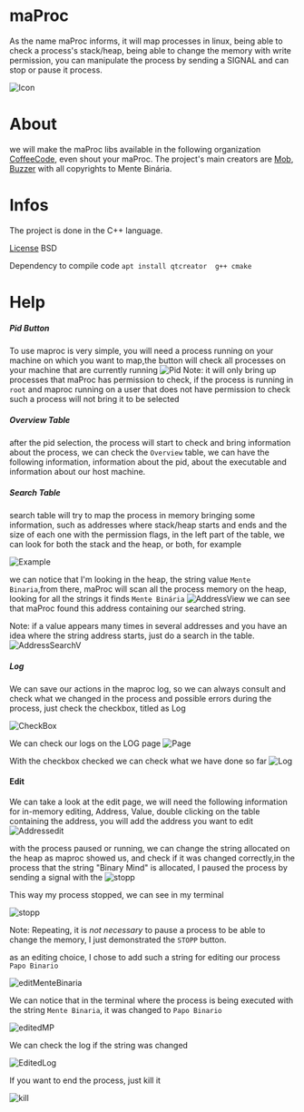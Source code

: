 # maProc
As the name maProc informs, it will map processes in linux, being able  to check a process's stack/heap, being able to change the memory with write permission,  you can manipulate the process by sending a SIGNAL and can stop or pause it process.

![Icon](src/assets/maProc.png)

# About
we will make the maProc libs available in the following organization [CoffeeCode](https://github.com/0xc0ffeec0de), even shout your maProc.
The project's main creators are [Mob](https://github.com/VitorMob), [Buzzer](https://github.com/AandersonL) with all copyrights to Mente Binária.


# Infos
The project is done in the C++ language.

[License](LICENSE) BSD

Dependency to compile code
`apt install qtcreator  g++ cmake`


# Help

##### Pid Button
To use maproc is very simple, you will need a process running on your machine on which you want to map,the button will check all processes on your machine that are currently running
![Pid](assets/pid.jpg) Note: it will only bring up processes that maProc has permission to check, if the process is running in `root` and maproc running on a user that does not have permission to check such a process will not bring it to be selected

##### Overview Table
after the pid selection, the process will start to check and bring information about the process, we can check the `Overview` table, we can have the following information, information about the pid, about the executable and information about our host machine.

##### Search Table

search table will try to map the process in memory
bringing some information, such as addresses where stack/heap starts and ends and the size of each one with the permission flags, in the left part of the table, we can look for both the stack and the heap, or both, for example

![Example](assets/search.jpg) 

we can notice that I'm looking in the heap, the string value `Mente Binaria`,from there, maProc will scan all the process memory on the heap, looking for all the strings it finds `Mente Binária`
![AddressView](assets/viewAddress.jpg) we can see that maProc found this address containing our searched string. 

Note: if a value appears many times in several addresses and you have an idea where the string address starts, just do a search in the table.
![AddressSearchV](assets/addressSearchV.jpg)


##### Log 

We can save our actions in the maproc log, so we can always consult and check what we changed in the process and possible errors during the process, just check the checkbox, titled as Log

![CheckBox](assets/checkBoxLog.jpg)

We can check our logs on the LOG page 
![Page](assets/pageLog.jpg)


With the checkbox checked we can check what we have done so far
![Log](assets/log.jpg)


#### Edit

We can take a look at the edit page, we will need the following information for in-memory editing, Address, Value, double clicking on the table containing the address, you will add the address you want to edit ![Addressedit](assets/addressEdit.jpg) 

with the process paused or running, we can change the string allocated on the heap as maproc showed us, and check if it was changed correctly,in the process that the string "Binary Mind" is allocated, I paused the process by sending a signal with the
 ![stopp](assets/stopp.jpg)

This way my process stopped, we can see in my terminal

![stopp](assets/sstopTerminal.jpg)


Note: Repeating, it is *not necessary* to pause a process to be able to change the memory, I just demonstrated the `STOPP` button.


as an editing choice, I chose to add such a string for editing our process `Papo Binario`

![editMenteBinaria](assets/editValueAddress.jpg)


We can notice that in the terminal where the process is being executed with the string `Mente Binaria`, it was changed to `Papo Binario`

![editedMP](assets/editedMP.jpg)

We can check the log if the string was changed

![EditedLog](assets/editedLog.jpg)

If you want to end the process, just kill it 

![kill](assets/kill.jpg)

